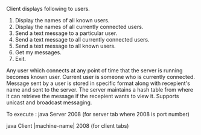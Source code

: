 Client displays following to users. 
1. Display the names of all known users.
2. Display the names of all currently connected users.
3. Send a text message to a particular user.
4. Send a text message to all currently connected users.
5. Send a text message to all known users.
6. Get my messages.
7. Exit.


Any user which connects at any point of time that the server is running becomes known user. 
Current user is someone who is currently connected. 
Message sent by a user is stored in specific format along with recepient's name and sent to the server. 
The server maintains a hash table from where it can retrieve the message if the recepient wants to view it. 
Supports unicast and broadcast messaging. 


To execute : 
java Server 2008 (for server tab where 2008 is port number)<br />

java Client |machine-name| 2008 (for client tabs)

